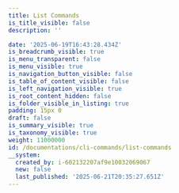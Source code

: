 ```yaml
---
title: List Commands
is_title_visible: false
description: ''

date: '2025-06-19T16:43:28.434Z'
is_breadcrumb_visible: true
is_menu_transparent: false
is_menu_visible: true
is_navigation_button_visible: false
is_table_of_content_visible: false
is_left_navigation_visible: true
is_root_content_hidden: false
is_folder_visible_in_listing: true
padding: 15px 0
draft: false
is_summary_visible: true
is_taxonomy_visible: true
weight: 11000000
id: /documentations/cli-commands/list-commands
__system:
  created_by: i-602132207af9e10032069067
  new: false
  last_published: '2025-06-21T20:35:27.651Z'
---
```


